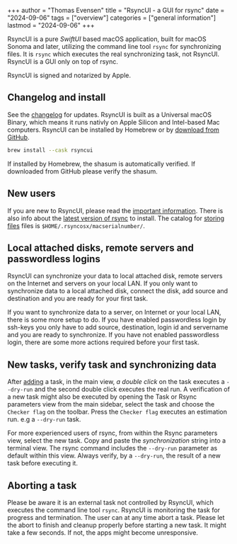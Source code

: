 +++
author = "Thomas Evensen"
title = "RsyncUI - a GUI for rsync"
date = "2024-09-06"
tags = ["overview"]
categories = ["general information"]
lastmod = "2024-09-06"
+++

RsyncUI is a pure *SwiftUI* based macOS application, built for macOS Sonoma and later, utilizing the command line tool `rsync` for synchronizing files. It is `rsync` which executes the real synchronizing task, not RsyncUI. RsyncUI is a GUI only on top of rsync.

RsyncUI is signed and notarized by Apple.

## Changelog and install

See the [changelog](/post/changelog/) for updates. RsyncUI is built as a Universal macOS Binary, which means it runs nativly on Apple Silicon and Intel-based Mac computers.  RsyncUI can be installed by Homebrew or by [download from GitHub](https://github.com/rsyncOSX/RsyncUI/releases). 

```bash
brew install --cask rsyncui
```

If installed by Homebrew, the shasum is automatically verified. If downloaded from GitHub please verify the shasum.

## New users

If you are new to RsyncUI, please read the [important information](/post/important/). There is also info about the [latest version of rsync](/post/rsync/) to install. The catalog for [storing files](/post/configfiles/) files is `$HOME/.rsyncosx/macserialnumber/`.

##  Local attached disks, remote servers and passwordless logins

RsyncUI can synchronize your data to local attached disk, remote servers on the Internet and servers on your local LAN. If you only want to synchronize data to a local attached disk, connect the disk, add source and destination and you are ready for your first task. 

If you want to synchronize data to a server, on Internet or your local LAN, there is some more setup to do. If you have enabled passwordless login by ssh-keys you only have to add source, destination, login id and servername and you are ready to synchronize. If you have not enabled passwordless login, there are some more actions required before your first task.

## New tasks, verify task and synchronizing data

After  [adding](/post/addconfigurations/) a task, in the main view,  *a double click* on the task executes a `--dry-run` and the second double click executes the real run.  A verification of a new task might also be executed by opening the Task or Rsync parameters view from the main sidebar, select the task and choose the `Checker flag` on the toolbar. Press the `Checker flag` executes an estimation run. e.g a  `--dry-run` task.

For more experienced users of rsync, from within the Rsync parameters view, select the new task. Copy and paste the *synchronization* string into a terminal view. The rsync command includes the `--dry-run` parameter as default within this view. Always verify, by a `--dry-run`, the result of a new task before executing it.

## Aborting a task

Please be aware it is an external task not controlled by RsyncUI, which executes the command line tool `rsync`. RsyncUI is monitoring the task for progress and termination. The user can at any time abort a task. Please let the abort to finish and cleanup properly before starting a new task. It might take a few seconds. If not, the apps might become unresponsive.

